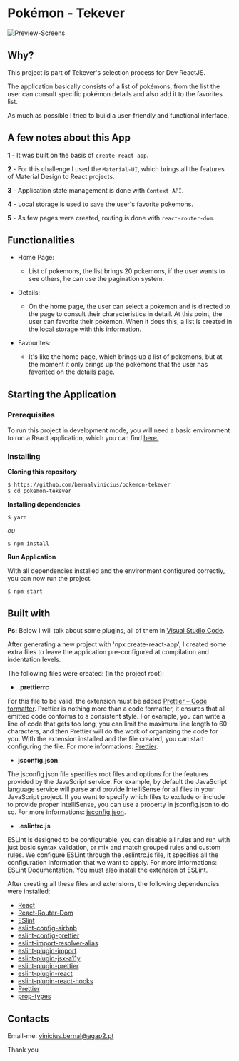 # Pokémon - Tekever

![Preview-Screens](https://i.imgur.com/fXL36vT.jpg)

## Why?

This project is part of Tekever's selection process for Dev ReactJS.

The application basically consists of a list of pokémons, from the list the user can consult specific pokémon details and also add it to the favorites list.

As much as possible I tried to build a user-friendly and functional interface.

## A few notes about this App

**1** - It was built on the basis of `create-react-app`.

**2** - For this challenge I used the `Material-UI`, which brings all the features of Material Design to React projects.

**3** - Application state management is done with `Context API`.

**4** - Local storage is used to save the user's favorite pokemons.

**5** - As few pages were created, routing is done with `react-router-dom`.

## Functionalities

- Home Page:
  - List of pokemons, the list brings 20 pokemons, if the user wants to see others, he can use the pagination system.

- Details:
  - On the home page, the user can select a pokemon and is directed to the page to consult their characteristics in detail. At this point, the user can favorite their pokémon. When it does this, a list is created in the local storage with this information.
  
- Favourites:
  - It's like the home page, which brings up a list of pokemons, but at the moment it only brings up the pokemons that the user has favorited on the details page.

## Starting the Application

### Prerequisites

To run this project in development mode, you will need a basic environment to run a React application, which you can find [here.](https://reactjs.org/docs/getting-started.html)

### Installing

**Cloning this repository**

```
$ https://github.com/bernalvinicius/pokemon-tekever
$ cd pokemon-tekever
```

**Installing dependencies**

```
$ yarn
```

_ou_

```
$ npm install
```

**Run Application**

With all dependencies installed and the environment configured correctly, you can now run the project.

```
$ npm start
```

## Built with

**Ps:** Below I will talk about some plugins, all of them in [Visual Studio Code](https://code.visualstudio.com/).

After generating a new project with 'npx create-react-app', I created some extra files to leave the application pre-configured at compilation and indentation levels.

The following files were created: (in the project root):

- **.prettierrc**

For this file to be valid, the extension must be added [Prettier – Code formatter](https://prettier.io/). Prettier is nothing more than a code formatter, it ensures that all emitted code conforms to a consistent style. For example, you can write a line of code that gets too long, you can limit the maximum line length to 60 characters, and then Prettier will do the work of organizing the code for you. With the extension installed and the file created, you can start configuring the file. For more informations: [Prettier](https://prettier.io/).

- **jsconfig.json**

The jsconfig.json file specifies root files and options for the features provided by the JavaScript service. For example, by default the JavaScript language service will parse and provide IntelliSense for all files in your JavaScript project. If you want to specify which files to exclude or include to provide proper IntelliSense, you can use a property in jsconfig.json to do so. For more informations: [jsconfig.json](https://code.visualstudio.com/docs/languages/jsconfig).

- **.eslintrc.js**

ESLint is designed to be configurable, you can disable all rules and run with just basic syntax validation, or mix and match grouped rules and custom rules. We configure ESLint through the .eslintrc.js file, it specifies all the configuration information that we want to apply. For more informations: [ESLint Documentation](https://eslint.org/docs/user-guide/configuring). You must also install the extension of [ESLint](https://marketplace.visualstudio.com/items?itemName=dbaeumer.vscode-eslint).

After creating all these files and extensions, the following dependencies were installed:

- [React](https://reactjs.org/)
- [React-Router-Dom](https://reactrouter.com/)
- [ESlint](https://eslint.org/)
- [eslint-config-airbnb](https://github.com/airbnb/javascript)
- [eslint-config-prettier](https://github.com/prettier/eslint-config-prettier#readme)
- [eslint-import-resolver-alias](https://github.com/johvin/eslint-import-resolver-alias#readme)
- [eslint-plugin-import](https://github.com/benmosher/eslint-plugin-import)
- [eslint-plugin-jsx-a11y](https://github.com/jsx-eslint/eslint-plugin-jsx-a11y#readme)
- [eslint-plugin-prettier](https://github.com/prettier/eslint-plugin-prettier#readme)
- [eslint-plugin-react](https://github.com/yannickcr/eslint-plugin-react)
- [eslint-plugin-react-hooks](https://github.com/facebook/react)
- [Prettier](https://github.com/prettier/prettier)
- [prop-types](https://github.com/facebook/prop-types)

## Contacts

Email-me: vinicius.bernal@agap2.pt

Thank you